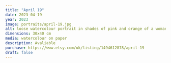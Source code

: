 ```yaml
---
title: "April 19"
date: 2023-04-19
year: 2023
image: portraits/april-19.jpg
alt: loose watercolour portrait in shades of pink and orange of a woman's face looking up, with strong lighting coming from the left
dimensions: 30x40 cm
media: watercolour on paper
description: Avaliable
purchase: https://www.etsy.com/uk/listing/1494612878/april-19
draft: false
---
```

